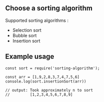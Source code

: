 ## Choose a sorting algorithm 
Supported sorting algorithms :  
- Selection sort
- Bubble sort
- Insertion sort

## Example usage
```
const sort = require('sorting-algorithm');

const arr = [1,9,2,8,3,7,4,7,5,6]
console.log(sort.insertionSort(arr))

// output: Took approximately n to sort
//         [1,2,3,4,5,6,7,8,9]
```